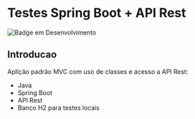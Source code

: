 # Testes Spring Boot + API Rest
![Badge em Desenvolvimento](https://img.shields.io/static/v1?label=STATUS&message=FINALIZADO&color=GREEN&style=for-the-badge)
## Introducao
Aplição padrão MVC com uso de classes e acesso a API Rest:
* Java
* Spring Boot
* API Rest
* Banco H2 para testes locais